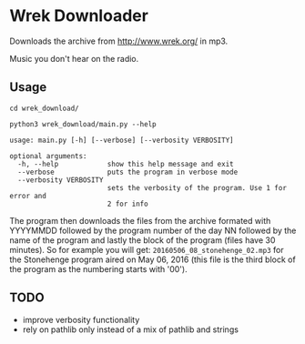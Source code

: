 # Wrek Downloader
Downloads the archive from http://www.wrek.org/ in mp3.

Music you don't hear on the radio.

## Usage
    cd wrek_download/
    
    python3 wrek_download/main.py --help
    
    usage: main.py [-h] [--verbose] [--verbosity VERBOSITY]
    
    optional arguments:
      -h, --help            show this help message and exit
      --verbose             puts the program in verbose mode
      --verbosity VERBOSITY
                            sets the verbosity of the program. Use 1 for error and
                            2 for info
The program then downloads the files from the archive formated with YYYYMMDD followed by the program number of the day NN followed by the name of the program and lastly the block of the program (files have 30 minutes). So for example you will get: `20160506_08_stonehenge_02.mp3` for the Stonehenge program aired on May 06, 2016 (this file is the third block of the program as the numbering starts with '00').

## TODO
- improve verbosity functionality
- rely on pathlib only instead of a mix of pathlib and strings
